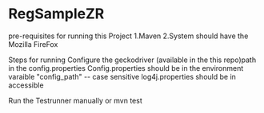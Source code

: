 # RegSampleZR

pre-requisites for running this Project
1.Maven
2.System should have the Mozilla FireFox

Steps for running 
Configure the geckodriver (available in the this repo)path in the config.properties
Config.properties should be in the environment varaible "config_path" -- case sensitive
log4j.properties should be in accessible


Run the Testrunner manually or mvn test
